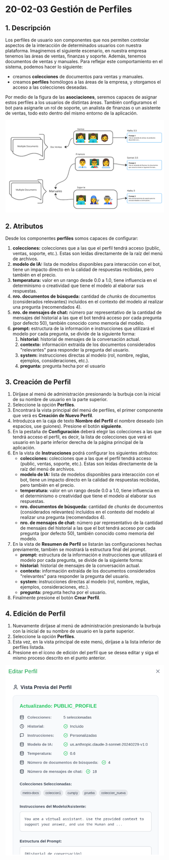 # 20-02-03 Gestión de Perfiles
## 1. Descripción
Los perfiles de usuario son componentes que nos permiten controlar aspectos de la interacción de determinados usuarios con nuestra plataforma. Imaginemos el siguiente escenario, en nuestra empresa tenemos las áreas de ventas, finanzas y soporte. Además, tenemos documentos de ventas y manuales.
Para reflejar este comportamiento en el sistema, podemos hacer lo siguiente:
- creamos **colecciones** de documentos para ventas y manuales.
- creamos **perfiles** homólogos a las áreas de la empresa, y otorgamos el acceso a las colecciones deseadas.

Por medio de la figura de las **asociaciones**, seremos capaces de asignar estos perfiles a los usuarios de distintas áreas. También configuramos el bot para asignarle un rol de soporte, un analista de finanzas o un asistente de ventas, todo esto dentro del mismo entorno de la aplicación.

<p align="center">
  <img src="../../assets/20-02-03_1.png" />
</p>

## 2. Atributos
Desde los componentes **perfiles** somos capaces de configurar:
1. **colecciones:** colecciones que a las que el perfil tendrá acceso (public, ventas, soporte, etc.). Estas son leidas directamente de la raíz del menú de archivos.
2. **modelo de IA:** lista de modelos disponibles para interacción con el bot, tiene un impacto directo en la  calidad de respuestas recibidas, pero también en el precio. 
3. **temperatura:** valor en un rango desde 0.0 a 1.0, tiene influencia en el determinismo o creatividad que tiene el modelo al elaborar sus respuestas.
4. **nro. documentos de búsqueda:** cantidad de *chunks* de documentos (considerados relevantes) incluidos en el contexto del modelo al realizar una pregunta (recomendados 4).
5. **nro. de mensajes de chat:** número par representativo de la cantidad de mensajes del historial a las que el bot tendrá acceso por cada pregunta (por defecto 50), también conocido como memoria del modelo.
6. **prompt:** estructura de la información e instrucciones que utilizará el modelo por cada pregunta, se divide de la siguiente forma:
    1. **historial:** historial de mensajes de la conversación actual.
    2. **contexto:** información extraída de los documentos considerados "relevantes" para responder la pregunta del usuario.
    3. **system:** instrucciones directas al modelo (rol, nombre, reglas, ejemplos, consideraciones, etc.).
    4. **pregunta:** pregunta hecha por el usuario

## 3. Creación de Perfil
1. Diríjase al menú de administración presionando la burbuja con la inicial de su nombre de usuario en la parte superior.
2. Seleccione la opción **Perfiles**.
3. Encontrará la vista principal del menú de perfiles, el primer componente que verá es **Creación de Nuevo Perfil**.
4. Introduzca en la caja de texto **Nombre del Perfil** el nombre deseado (sin espacios, use guiones). Presione el botón **siguiente**.
5. En la pestaña de **Configuración** deberá elegir las colecciones a las que tendrá acceso el perfil, es decir, la lista de colecciones que verá el usuario en la parte inferior derecha de la página principal de la aplicación.
6. En la vista de **Instrucciones** podrá configurar los siguientes atributos:
   - **colecciones:** colecciones que a las que el perfil tendrá acceso (public, ventas, soporte, etc.). Estas son leidas directamente de la raíz del menú de archivos.
   - **modelo de IA:** lista de modelos disponibles para interacción con el bot, tiene un impacto directo en la  calidad de respuestas recibidas, pero también en el precio. 
   - **temperatura:** valor en un rango desde 0.0 a 1.0, tiene influencia en el determinismo o creatividad que tiene el modelo al elaborar sus respuestas.
   - **nro. documentos de búsqueda:** cantidad de *chunks* de documentos (considerados relevantes) incluidos en el contexto del modelo al realizar una pregunta (recomendados 4).
   - **nro. de mensajes de chat:** número par representativo de la cantidad de mensajes del historial a las que el bot tendrá acceso por cada pregunta (por defecto 50), también conocido como memoria del modelo.
7. En la vista de **Resumen de Perfil** se listarán las configuraciones hechas previamente, también se mostrará la estructura final del prompt.
   - **prompt:** estructura de la información e instrucciones que utilizará el modelo por cada pregunta, se divide de la siguiente forma:
   - **historial:** historial de mensajes de la conversación actual.
   - **contexto:** información extraída de los documentos considerados "relevantes" para responder la pregunta del usuario.
   - **system:** instrucciones directas al modelo (rol, nombre, reglas, ejemplos, consideraciones, etc.).
   - **pregunta:** pregunta hecha por el usuario.
8. Finalmente presione el botón **Crear Perfil**.

## 4. Edición de Perfil
1. Nuevamente diríjase al menú de administración presionando la burbuja con la inicial de su nombre de usuario en la parte superior.
2. Seleccione la opción **Perfiles**.
3. Esta vez, en la vista principal de este menú, diríjase a la lista inferior de perfiles listada.
4. Presione en el ícono de edición del perfil que se desea editar y siga el mismo proceso descrito en el punto anterior.

<p align="center">
  <img src="../../assets/20-02-03_2.png" />
</p>